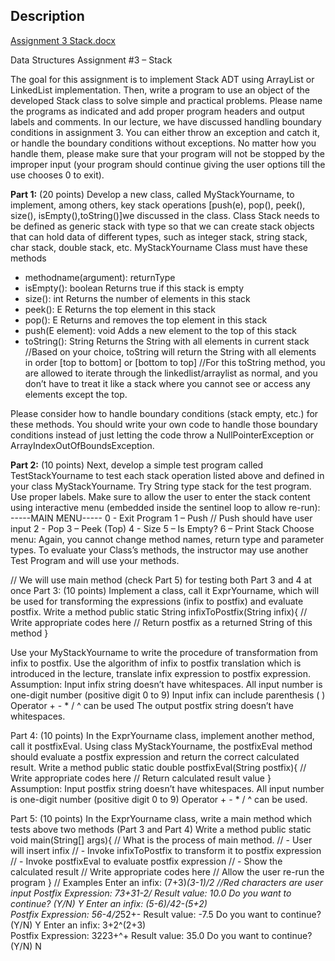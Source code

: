 ## Description

[Assignment 3 Stack.docx](https://github.com/jhale40/Stack/files/13806479/Assignment.3.Stack.docx)


Data Structures
Assignment #3 – Stack

The goal for this assignment is to implement Stack ADT using ArrayList or LinkedList implementation. Then, write a program to use an object of the developed Stack class to solve simple and practical problems. Please name the programs as indicated and add proper program headers and output labels and comments.
In our lecture, we have discussed handling boundary conditions in assignment 3. You can either throw an exception and catch it, or handle the boundary conditions without exceptions. No matter how you handle them, please make sure that your program will not be stopped by the improper input (your program should continue giving the user options till the use chooses 0 to exit).

**Part 1:** (20 points)
Develop a new class, called MyStackYourname, to implement, among others, key stack operations [push(e), pop(), peek(), size(), isEmpty(),toString()]we discussed in the class. Class Stack needs to be defined as generic stack with type <E> so that we can create stack objects that can hold data of different types, such as integer stack, string stack, char stack, double stack, etc. 
MyStackYourname Class must have these methods
-	methodname(argument): 	returnType
-	isEmpty(): boolean		Returns true if this stack is empty
-	size(): int			Returns the number of elements in this stack
-	peek(): E			Returns the top element in this stack
-	pop(): E				Returns and removes the top element in this stack
-	push(E element): void		Adds a new element to the top of this stack
-	toString(): String			Returns the String with all elements in current stack
//Based on your choice, toString will return the String with all elements in order [top to bottom] or [bottom to top]
//For this toString method, you are allowed to iterate through the linkedlist/arraylist as normal, and you don’t have to treat it like a stack where you cannot see or access any elements except the top.

Please consider how to handle boundary conditions (stack empty, etc.) for these methods. You should write your own code to handle those boundary conditions instead of just letting the code throw a NullPointerException or ArrayIndexOutOfBoundsException.

**Part 2:** (10 points)
Next, develop a simple test program called TestStackYourname to test each stack operation listed above and defined in your class MyStackYourname. Try String type stack for the test program. Use proper labels. 
Make sure to allow the user to enter the stack content using interactive menu (embedded inside the sentinel loop to allow re-run):
-----MAIN MENU-----
0 - Exit Program
1 – Push				// Push should have user input
2 - Pop
3 – Peek (Top)
4 - Size
5 – Is Empty?
6 – Print Stack
Choose menu: 
Again, you cannot change method names, return type and parameter types. 
To evaluate your Class’s methods, the instructor may use another Test Program and will use your methods.

// We will use main method (check Part 5) for testing both Part 3 and 4 at once
Part 3: (10 points)
Implement a class, call it ExprYourname, which will be used for transforming the expressions (infix to postfix) and evaluate postfix.
Write a method 
public static String infixToPostfix(String infix){
// Write appropriate codes here
// Return postfix as a returned String of this method
}	

Use your MyStackYourname to write the procedure of transformation from infix to postfix. Use the algorithm of infix to postfix translation which is introduced in the lecture, translate infix expression to postfix expression.
Assumption: 
Input infix string doesn’t have whitespaces.
All input number is one-digit number (positive digit 0 to 9)
Input infix can include parenthesis ( )
Operator + - * / ^ can be used
	The output postfix string doesn’t have whitespaces.

Part 4: (10 points)
In the ExprYourname class, implement another method, call it postfixEval. Using class MyStackYourname, the postfixEval method should evaluate a postfix expression and return the correct calculated result. 
Write a method 
public static double postfixEval(String postfix){
// Write appropriate codes here
// Return calculated result value
}	
Assumption: 
Input postfix string doesn’t have whitespaces.
All input number is one-digit number (positive digit 0 to 9)
Operator + - * / ^ can be used.
	

Part 5: (10 points)
In the ExprYourname class, write a main method which tests above two methods (Part 3 and Part 4)
Write a method 
  public static void main(String[] args){
    // What is the process of main method.
    // - User will insert infix
    // - Invoke infixToPostfix to transform it to postfix expression
    // - Invoke postfixEval to evaluate postfix expression
    // - Show the calculated result
    // Write appropriate codes here
    // Allow the user re-run the program
}
// Examples
Enter an infix:		(7+3)*(3-1)/2		//Red characters are user input 
Postfix Expression:	73+31-*2/
Result value:		10.0
Do you want to continue? (Y/N) Y
Enter an infix:		(5-6)/4*2-(5+2)		
Postfix Expression:	56-4/2*52+-
Result value:		-7.5
Do you want to continue? (Y/N) Y
Enter an infix:		3+2^(2+3)		
Postfix Expression:	3223+^+
Result value:		35.0
Do you want to continue? (Y/N) N

